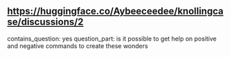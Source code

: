 ## https://huggingface.co/Aybeeceedee/knollingcase/discussions/2

contains_question: yes
question_part: is it possible to get help on positive and negative commands to create these wonders